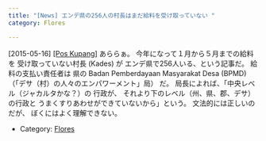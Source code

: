 ```yaml
---
title: "[News] エンデ県の256人の村長はまだ給料を受け取っていない "
category: Flores

---
```


[2015-05-16] [[Pos Kupang]](http://kupang.tribunnews.com/2015/05/15/255-kades-di-ende-belum-terima-gaji)  あららぁ。
今年になって１月から５月までの給料を
受け取っていない村長 (Kades) が
エンデ県で256人いる、という記事だ。
給料の支払い責任者は
県の Badan Pemberdayaan Masyarakat Desa (BPMD) 
（「デサ（村）の人々のエンパワーメント」局）
だ。
局長によれば、「中央レベル（ジャカルタかな？）の
行政が、
それより下のレベル（州、県、郡、デサ）の行政と
うまくすりあわせができていないから」という。
文法的には正しいのだが、
ぼくにはよく理解できない。

- Category: [Flores](categories.html#Flores)

